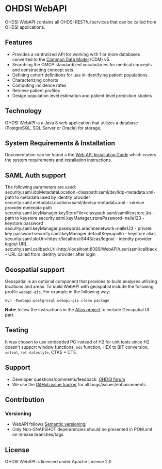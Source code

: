# OHDSI WebAPI

OHDSI WebAPI contains all OHDSI RESTful services that can be called from OHDSI applications.

## Features
- Provides a centralized API for working with 1 or more databases converted to the [Common Data Model](https://github.com/OHDSI/CommonDataModel) (CDM) v5.
- Searching the OMOP standardized vocabularies for medical concepts and constructing concept sets.
- Defining cohort definitions for use in identifying patient populations.
- Characterizing cohorts
- Computing incidence rates
- Retrieve patient profiles
- Design population level estimation and patient level prediction studies

## Technology

OHDSI WebAPI is a Java 8 web application that utilizes a database (PostgreSQL, SQL Server or Oracle) for storage.

## System Requirements & Installation

Documentation can be found a the [Web API Installation Guide](https://github.com/OHDSI/WebAPI/wiki) which covers the system requirements and installation instructions.

## SAML Auth support
The following parameters are used:
security.saml.idpMetadataLocation=classpath:saml/dev/idp-metadata.xml- path to metadata used by identity provider
security.saml.metadataLocation=saml/dev/sp-metadata.xml - service provider metedata path
security.saml.keyManager.keyStoreFile=classpath:saml/samlKeystore.jks - path to keystore
security.saml.keyManager.storePassword=nalle123 - keystore password
security.saml.keyManager.passwords.arachnenetwork=nalle123 - private key password
security.saml.keyManager.defaultKey=apollo - keystore alias
security.saml.sloUrl=https://localhost:8443/cas/logout - identity provider logout URL
security.saml.callbackUrl=http://localhost:8080/WebAPI/user/saml/callback - URL called from identity provider after login

## Geospatial support

Geospatial is an optional component that provides to build analyses utilizing locations and areas.
To build WebAPI with geospatial include the following profile `webapi-gis`.
For example in the following way:

```
mvn -Pwebapi-postgresql,webapi-gis clean package
```
**Note:** follow the instructions in the [Atlas project](https://github.com/OHDSI/Atlas) to include Geospatial UI part.

## Testing

It was chosen to use embedded PG instead of H2 for unit tests since H2 doesn't support window functions, `md5` function, HEX to BIT conversion, `setval`, `set datestyle`, CTAS + CTE.

## Support

- Developer questions/comments/feedback: [OHDSI forum](http://forums.ohdsi.org/c/developers)
- We use the [GitHub issue tracker](https://github.com/OHDSI/WebAPI/issues) for all bugs/issues/enhancements.

## Contribution

### Versioning
- WebAPI follows [Semantic versioning](https://semver.org/);
- Only Non-SNAPSHOT dependencies should be presented in POM.xml on release branches/tags.

## License
OHDSI WebAPI is licensed under Apache License 2.0


